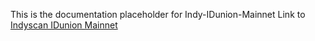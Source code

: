 This is the documentation placeholder for Indy-IDunion-Mainnet
Link to [Indyscan IDunion Mainnet](https://idunion.esatus.com/home/IDunion_Produktiv)